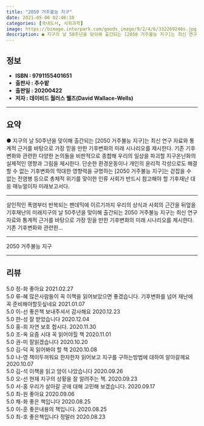 ```yaml
---
title: "2050 거주불능 지구"
date: 2021-05-06 02:46:10
categories: [국내도서, 사회과학]
image: https://bimage.interpark.com/goods_image/9/2/4/6/332269246s.jpg
description: ● 지구의 날 50주년을 맞이해 출간되는 [2050 거주불능 지구]는 최신 연구 자료와 통계적 근거를 바탕으로 가장 믿을 만한 기후변화의 미래 시나리오를 제시한다. 기존 기후변화와 관련한 다양한 논의들을 비판적으로 종합해 우리의 일상을 파괴할 지구온난화의 실제적인 영향과 그림을 제시한
---
```


## **정보**

- **ISBN : 9791155401651**
- **출판사 : 추수밭**
- **출판일 : 20200422**
- **저자 : 데이비드 월러스 웰즈(David Wallace-Wells)**

------



## **요약**

●  지구의 날 50주년을 맞이해 출간되는 [2050 거주불능 지구]는 최신 연구 자료와 통계적 근거를 바탕으로 가장 믿을 만한 기후변화의 미래 시나리오를 제시한다. 기존 기후변화와 관련한 다양한 논의들을 비판적으로 종합해 우리의 일상을 파괴할 지구온난화의 실제적인 영향과 그림을 제시한다. 단순한 환경운동이나 개인의 윤리적 각성으로도 해결할 수 없는 기후변화의 막대한 영향력을 규명하는 [2050 거주불능 지구]는 걷잡을 수 없는 전염병 등으로 총체적 위기를 맞이한 인류 사회가 반드시 참고해야 할 기후재난 대응 매뉴얼이자 미래보고서다.

------

살인적인 폭염부터 반복되는 팬데믹에 이르기까지
우리의 상식과 사회의 근간을 뒤엎을 기후재난의 미래지구의 날 50주년을 맞이해 출간되는 2050 거주불능 지구는 최신 연구 자료와 통계적 근거를 바탕으로 가장 믿을 만한 기후변화의 미래 시나리오를 제시한다. 기존 기후변화와 관련한... 

------


2050 거주불능 지구 

------


## **리뷰** 

5.0 정-화 좋아요 2021.02.27 <br/>5.0 류-혜 많은사람들이 꼭 이책을 읽어보았으면 좋겠습니다. 기후변화를 넘어 재난에 꼭 준비해야할듯싶네요 2021.01.07 <br/>5.0 이-선 좋은책 보내주셔서 감사해요 2020.12.23 <br/>5.0 한-성 잘 받았습니다 2020.12.04 <br/>5.0 홍-희 자연 보호 합시다. 2020.11.30 <br/>5.0 조-옥 요즘 시대 꼭 읽어야힐 책 2020.11.01 <br/>5.0 권-미 잘읽겠습니다 2020.10.20 <br/>5.0 김-덕 꼭 읽어봐야 할 책 2020.10.08 <br/>5.0 나-영 책이두꺼워요 한자한자 읽어보고 지구를 구하는방법에 대하여 알아갈께요 2020.10.07 <br/>5.0 김-석 이책을 읽고 암이 나았습니다 2020.09.26 <br/>5.0 오-선 현재 지구의 상황을 잘 알려주는 책.  2020.09.23 <br/>5.0 서-홍 우리가 살아갈 곳에 대해 고민해 보겠습니다. 2020.09.17 <br/>5.0 최-원 좋아요  2020.09.06 <br/>5.0 채-화 좋은 책입니다 2020.08.25 <br/>5.0 이-훈 좋은내용의 책입니다. 2020.08.25 <br/>5.0 최-호 좋은책입니다 정말러 2020.08.23 <br/>